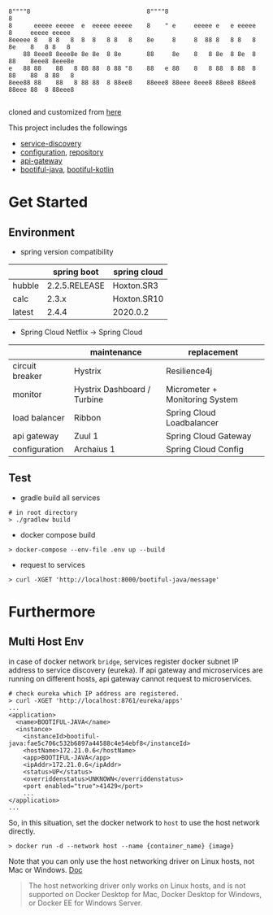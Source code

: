 ```

8""""8                                8""""8                            8                  
8      eeeee eeeee  e  eeeee eeeee    8    " e     eeeee e   e eeeee    8     eeeee eeeee  
8eeeee 8   8 8   8  8  8   8 8   8    8e     8     8  88 8   8 8   8    8e    8   8 8   8  
    88 8eee8 8eee8e 8e 8e  8 8e       88     8e    8   8 8e  8 8e  8    88    8eee8 8eee8e 
e   88 88    88   8 88 88  8 88 "8    88   e 88    8   8 88  8 88  8    88    88  8 88   8 
8eee88 88    88   8 88 88  8 88ee8    88eee8 88eee 8eee8 88ee8 88ee8    88eee 88  8 88eee8 
                                                                                           
```
cloned and customized from [here](https://github.com/joneconsulting/msa_with_spring_cloud)

This project includes the followings
- [service-discovery](https://github.com/meowpunch/spring-cloud-msa/tree/main/service-discovery)
- [configuration](https://github.com/meowpunch/spring-cloud-msa/tree/main/configuration), [repository]()
- [api-gateway](https://github.com/meowpunch/spring-cloud-msa/tree/main/api-gateway)
- [bootiful-java](https://github.com/meowpunch/spring-cloud-msa/tree/main/bootiful-java), [bootiful-kotlin](https://github.com/meowpunch/spring-cloud-msa/tree/main/bootiful-kotlin)

# Get Started
## Environment
- spring version compatibility

|        | spring boot   | spring cloud|
|--------|---------------|-------------|
| hubble | 2.2.5.RELEASE | Hoxton.SR3  |
| calc   | 2.3.x         | Hoxton.SR10 |
| latest | 2.4.4         | 2020.0.2    |

- Spring Cloud Netflix -> Spring Cloud

|                 | maintenance                 | replacement                    |
|-----------------|-----------------------------|--------------------------------|
| circuit breaker | Hystrix                     | Resilience4j                   |
| monitor         | Hystrix Dashboard / Turbine | Micrometer + Monitoring System |
| load balancer   | Ribbon                      | Spring Cloud Loadbalancer      |
| api gateway     | Zuul 1                      | Spring Cloud Gateway           |
| configuration   | Archaius 1                  | Spring Cloud Config            |

## Test
- gradle build all services
```shell
# in root directory
> ./gradlew build 
```

- docker compose build
```shell
> docker-compose --env-file .env up --build
```

- request to services
```shell
> curl -XGET 'http://localhost:8000/bootiful-java/message'

```


# Furthermore
## Multi Host Env
in case of docker network `bridge`, services register docker subnet IP address to service discovery (eureka).
If api gateway and microservices are running on different hosts, api gateway cannot request to microservices. 
```shell
# check eureka which IP address are registered.
> curl -XGET 'http://localhost:8761/eureka/apps'
...
<application>
  <name>BOOTIFUL-JAVA</name>
  <instance>
    <instanceId>bootiful-java:fae5c706c532b6897a44588c4e54ebf8</instanceId>
    <hostName>172.21.0.6</hostName>
    <app>BOOTIFUL-JAVA</app>
    <ipAddr>172.21.0.6</ipAddr>
    <status>UP</status>
    <overriddenstatus>UNKNOWN</overriddenstatus>
    <port enabled="true">41429</port>
    ...
</application>
...
```
So, in this situation, set the docker network to `host` to use the host network directly.
```shell
> docker run -d --network host --name {container_name} {image}
```
Note that you can only use the host networking driver on Linux hosts, not Mac or Windows. [Doc](https://docs.docker.com/network/host/)
> The host networking driver only works on Linux hosts, and is not supported on Docker Desktop for Mac, Docker Desktop for Windows, or Docker EE for Windows Server.
